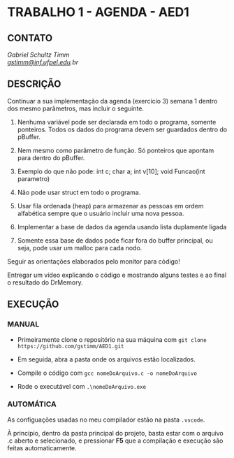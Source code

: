 # TRABALHO 1 - AGENDA - AED1

## CONTATO

_Gabriel Schultz Timm<br>
gstimm@inf.ufpel.edu.br_

## DESCRIÇÃO

Continuar a sua implementação da agenda (exercício 3) semana 1 dentro dos mesmo parâmetros, mas incluir o seguinte.

1. Nenhuma variável pode ser declarada em todo o programa, somente ponteiros. Todos os dados do programa devem ser guardados dentro do pBuffer.

2. Nem mesmo como parâmetro de função. Só ponteiros que apontam para dentro do pBuffer.

3. Exemplo do que não pode: int c; char a; int v[10]; void Funcao(int parametro)

4. Não pode usar struct em todo o programa.

5. Usar fila ordenada (heap) para armazenar as pessoas em ordem alfabética sempre que o usuário incluir uma nova pessoa.

6. Implementar a base de dados da agenda usando lista duplamente ligada

7. Somente essa base de dados pode ficar fora do buffer principal, ou seja, pode usar um malloc para cada nodo.

Seguir as orientações elaborados pelo monitor para código!

Entregar um vídeo explicando o código e mostrando alguns testes e ao final o resultado do DrMemory.

## EXECUÇÃO

### MANUAL

- Primeiramente clone o repositório na sua máquina com `git clone https://github.com/gstimm/AED1.git`

- Em seguida, abra a pasta onde os arquivos estão localizados.

- Compile o código com `gcc nomeDoArquivo.c -o nomeDoArquivo`

- Rode o executável com `.\nomeDoArquivo.exe`

### AUTOMÁTICA

As configuações usadas no meu compilador estão na pasta `.vscode`.

À princípio, dentro da pasta principal do projeto, basta estar com o arquivo .c aberto e selecionado, e pressionar **F5** que a compilação e execução são feitas automaticamente.
